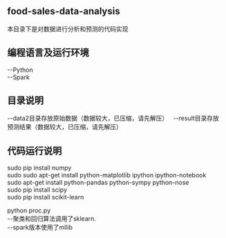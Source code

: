 ## food-sales-data-analysis  
本目录下是对数据进行分析和预测的代码实现  
## 编程语言及运行环境  
--Python  
--Spark  
## 目录说明  
--data2目录存放原始数据（数据较大，已压缩，请先解压）  
--result目录存放预测结果（数据较大，已压缩，请先解压）  

## 代码运行说明
sudo pip install numpy  
sudo sudo apt-get install python-matplotlib ipython ipython-notebook  
sudo apt-get install python-pandas python-sympy python-nose  
sudo pip install scipy  
sudo pip install scikit-learn 

python proc.py  
--聚类和回归算法调用了sklearn.  
--spark版本使用了mllib

